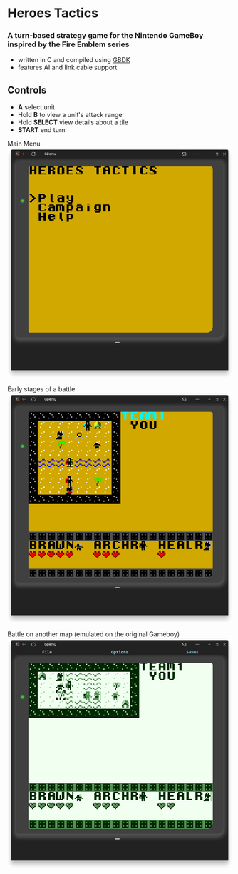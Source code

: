 # Heroes Tactics

### A turn-based strategy game for the Nintendo GameBoy inspired by the Fire Emblem series
 
 - written in C and compiled using [GBDK](https://github.com/gbdk-2020/gbdk-2020)
 - features AI and link cable support

## Controls
 - **A** select unit
 - Hold **B** to view a unit's attack range
 - Hold **SELECT** view details about a tile
 - **START** end turn


Main Menu
![main menu](screenshots/menu.png)

Early stages of a battle
![battle](screenshots/battle.png)

Battle on another map (emulated on the original Gameboy)
![battle in DMG mode](screenshots/battle2.png)
